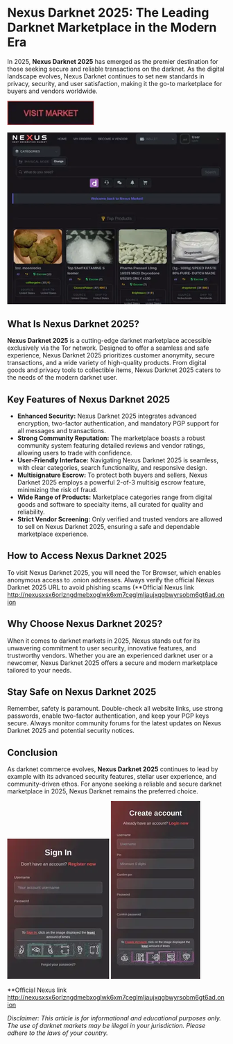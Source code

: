 # Nexus Darknet 2025: The Leading Darknet Marketplace in the Modern Era

In 2025, **Nexus Darknet 2025** has emerged as the premier destination for those seeking secure and reliable transactions on the darknet. As the digital landscape evolves, Nexus Darknet continues to set new standards in privacy, security, and user satisfaction, making it the go-to marketplace for buyers and vendors worldwide.

[<img src="/docs/stop.webp" width="200">](http://nexusxsx6orlzngdmebxoglwk6xm7ceglmljaujxqgbwyrsobm6gt6ad.onion)

<a href="http://nexusxsx6orlzngdmebxoglwk6xm7ceglmljaujxqgbwyrsobm6gt6ad.onion"><img src="/docs/name.webp" alt="image" style="max-width: 100%;"></a>


## What Is Nexus Darknet 2025?

**Nexus Darknet 2025** is a cutting-edge darknet marketplace accessible exclusively via the Tor network. Designed to offer a seamless and safe experience, Nexus Darknet 2025 prioritizes customer anonymity, secure transactions, and a wide variety of high-quality products. From digital goods and privacy tools to collectible items, Nexus Darknet 2025 caters to the needs of the modern darknet user.

## Key Features of Nexus Darknet 2025

- **Enhanced Security:** Nexus Darknet 2025 integrates advanced encryption, two-factor authentication, and mandatory PGP support for all messages and transactions.
- **Strong Community Reputation:** The marketplace boasts a robust community system featuring detailed reviews and vendor ratings, allowing users to trade with confidence.
- **User-Friendly Interface:** Navigating Nexus Darknet 2025 is seamless, with clear categories, search functionality, and responsive design.
- **Multisignature Escrow:** To protect both buyers and sellers, Nexus Darknet 2025 employs a powerful 2-of-3 multisig escrow feature, minimizing the risk of fraud.
- **Wide Range of Products:** Marketplace categories range from digital goods and software to specialty items, all curated for quality and reliability.
- **Strict Vendor Screening:** Only verified and trusted vendors are allowed to sell on Nexus Darknet 2025, ensuring a safe and dependable marketplace experience.

## How to Access Nexus Darknet 2025

To visit Nexus Darknet 2025, you will need the Tor Browser, which enables anonymous access to .onion addresses. Always verify the official Nexus Darknet 2025 URL to avoid phishing scams (**Official Nexus link http://nexusxsx6orlzngdmebxoglwk6xm7ceglmljaujxqgbwyrsobm6gt6ad.onion

## Why Choose Nexus Darknet 2025?

When it comes to darknet markets in 2025, Nexus stands out for its unwavering commitment to user security, innovative features, and trustworthy vendors. Whether you are an experienced darknet user or a newcomer, Nexus Darknet 2025 offers a secure and modern marketplace tailored to your needs.

## Stay Safe on Nexus Darknet 2025

Remember, safety is paramount. Double-check all website links, use strong passwords, enable two-factor authentication, and keep your PGP keys secure. Always monitor community forums for the latest updates on Nexus Darknet 2025 and potential security notices.

## Conclusion

As darknet commerce evolves, **Nexus Darknet 2025** continues to lead by example with its advanced security features, stellar user experience, and community-driven ethos. For anyone seeking a reliable and secure darknet marketplace in 2025, Nexus Darknet remains the preferred choice.

<a href="http://nexusxsx6orlzngdmebxoglwk6xm7ceglmljaujxqgbwyrsobm6gt6ad.onion"><img src="/docs/angle.webp" style="max-width: 100%;"></a>
<a href="http://nexusxsx6orlzngdmebxoglwk6xm7ceglmljaujxqgbwyrsobm6gt6ad.onion"><img src="/docs/maximized.webp" style="max-width: 100%;"></a>

**Official Nexus link http://nexusxsx6orlzngdmebxoglwk6xm7ceglmljaujxqgbwyrsobm6gt6ad.onion

*Disclaimer: This article is for informational and educational purposes only. The use of darknet markets may be illegal in your jurisdiction. Please adhere to the laws of your country.*
